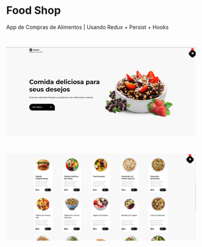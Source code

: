 # Food Shop

App de Compras de Alimentos | Usando Redux + Persist + Hooks

<br />

![](/src/assets/captura01.png)

<br />

![](/src/assets/captura02.png)

